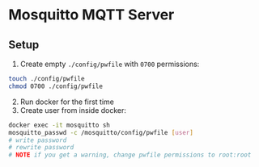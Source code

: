 # Mosquitto MQTT Server

## Setup
1. Create empty `./config/pwfile` with `0700` permissions:
```bash
touch ./config/pwfile
chmod 0700 ./config/pwfile
```
2. Run docker for the first time
3. Create user from inside docker:
```bash
docker exec -it mosquitto sh
mosquitto_passwd -c /mosquitto/config/pwfile [user]
# write password
# rewrite password
# NOTE if you get a warning, change pwfile permissions to root:root
```
